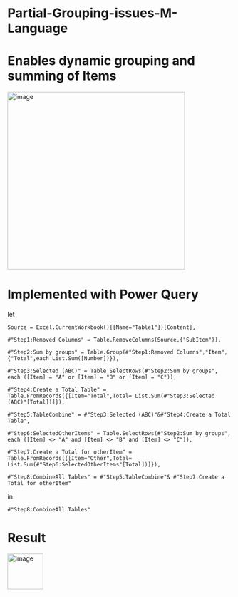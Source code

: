 # Partial-Grouping-issues-M-Language

# Enables dynamic grouping and summing of Items

<img width="398" alt="image" src="https://user-images.githubusercontent.com/84840321/158978395-9a3dfed7-77ca-4150-91c2-6d5a945f51c1.png">

# Implemented with Power Query

let

    Source = Excel.CurrentWorkbook(){[Name="Table1"]}[Content],
    
    #"Step1:Removed Columns" = Table.RemoveColumns(Source,{"SubItem"}),
    
    #"Step2:Sum by groups" = Table.Group(#"Step1:Removed Columns","Item",{"Total",each List.Sum([Number])}),
    
    #"Step3:Selected (ABC)" = Table.SelectRows(#"Step2:Sum by groups", each ([Item] = "A" or [Item] = "B" or [Item] = "C")),
    
    #"Step4:Create a Total Table" = Table.FromRecords({[Item="Total",Total= List.Sum(#"Step3:Selected (ABC)"[Total])]}),
    
    #"Step5:TableCombine" = #"Step3:Selected (ABC)"&#"Step4:Create a Total Table",
    
    #"Step6:SelectedOtherItems" = Table.SelectRows(#"Step2:Sum by groups", each ([Item] <> "A" and [Item] <> "B" and [Item] <> "C")),
    
    #"Step7:Create a Total for otherItem" = Table.FromRecords({[Item="Other",Total= List.Sum(#"Step6:SelectedOtherItems"[Total])]}),
    
    #"Step8:CombineAll Tables" = #"Step5:TableCombine"& #"Step7:Create a Total for otherItem"
    
in

    #"Step8:CombineAll Tables"
 
# Result
<img width="80" alt="image" src="https://user-images.githubusercontent.com/84840321/158979192-0eace511-1d41-4a01-9165-ec088725ca1d.png">
